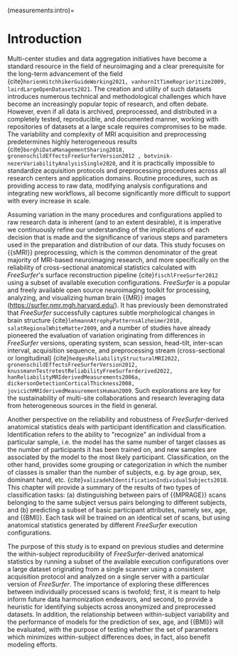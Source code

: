 (measurements:intro)=
# Introduction

Multi-center studies and data aggregation initiatives have become a standard resource in the field of neuroimaging and a clear prerequisite for the long-term advancement of the field {cite}`horienHitchhikerGuideWorking2021, vanhornItTimeReprioritize2009, lairdLargeOpenDatasets2021`. The creation and utility of such datasets introduces numerous technical and methodological challenges which have become an increasingly popular topic of research, and often debate. However, even if all data is archived, preprocessed, and distributed in a completely tested, reproducible, and documented manner, working with repositories of datasets at a large scale requires compromises to be made. The variability and complexity of MRI acquisition and preprocessing predetermines highly heterogeneous results {cite}`borghiDataManagementSharing2018, gronenschildEffectsFreeSurferVersion2012 , botvinik-nezerVariabilityAnalysisSingle2020`, and it is practically impossible to standardize acquisition protocols and preprocessing procedures across all research centers and application domains. Routine procedures, such as providing access to raw data, modifying analysis configurations and integrating new workflows, all become significantly more difficult to support with every increase in scale.

Assuming variation in the many procedures and configurations applied to raw research data is inherent (and to an extent desirable), it is imperative we continuously refine our understanding of the implications of each decision that is made and the significance of various steps and parameters used in the preparation and distribution of our data. This study focuses on {{sMRI}} preprocessing, which is the common denominator of the great majority of MRI-based neuroimaging research, and more specifically on the reliability of cross-sectional anatomical statistics calculated with *FreeSurfer*'s surface reconstruction pipeline {cite}`fischlFreeSurfer2012` using a subset of available execution configurations. *FreeSurfer* is a popular and freely available open source neuroimaging toolkit for processing, analyzing, and visualizing human brain {{MR}} images (https://surfer.nmr.mgh.harvard.edu/). It has previously been demonstrated that *FreeSurfer* successfully captures subtle morphological changes in brain structure {cite}`lehmannAtrophyPatternsAlzheimer2010, salatRegionalWhiteMatter2009`, and a number of studies have already pioneered the evaluation of variation originating from differences in *FreeSurfer* versions, operating system, scan session, head-tilt, inter-scan interval, acquisition sequence, and preprocessing stream (cross-sectional or longitudinal) {cite}`hedgesReliabilityStructuralMRI2022, gronenschildEffectsFreeSurferVersion2012, knussmannTestretestReliabilityFreeSurferderived2022, hanReliabilityMRIderivedMeasurements2006a, dickersonDetectionCorticalThickness2008, jovicichMRIderivedMeasurementsHuman2009`. Such explorations are key for the sustainability of multi-site collaborations and research leveraging data from heterogeneous sources in the field in general.

Another perspective on the reliability and robustness of *FreeSurfer*-derived anatomical statistics deals with participant identification and classification. Identification refers to the ability to "recognize" an individual from a particular sample, i.e. the model has the same number of target classes as the number of participants it has been trained on, and new samples are associated by the model to the most likely participant. Classification, on the other hand, provides some grouping or categorization in which the number of classes is smaller than the number of subjects, e.g. by age group, sex, dominant hand, etc. {cite}`valizadehIdentificationIndividualSubjects2018`. This chapter will provide a summary of the results of two types of classification tasks: (a) distinguishing between pairs of {{MPRAGE}} scans belonging to the same subject versus pairs belonging to different subjects, and (b) predicting a subset of basic participant attributes, namely sex, age, and {{BMI}}. Each task will be trained on an identical set of scans, but using anatomical statistics generated by different *FreeSurfer* execution configurations.

The purpose of this study is to expand on previous studies and determine the within-subject reproducibility of *FreeSurfer*-derived anatomical statistics by running a subset of the available execution configurations over a large dataset originating from a single scanner using a consistent acquisition protocol and analyzed on a single server with a particular version of *FreeSurfer*. The importance of exploring these differences between individually processed scans is twofold; first, it is meant to help inform future data harmonization endeavors, and second, to provide a heuristic for identifying subjects across anonymized and preprocessed datasets. In addition, the relationship between within-subject variability and the performance of models for the prediction of sex, age, and {{BMI}} will be evaluated, with the purpose of testing whether the set of parameters which minimizes within-subject differences does, in fact, also benefit modeling efforts.